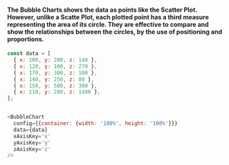 #### The Bubble Charts shows the data as points like the Scatter Plot. However, unlike a Scatte Plot, each plotted point has a third measure representing the area of its circle. They are effective to compare and show the relationships between the circles, by the use of positioning and proportions. 

```js
const data = [
  { x: 100, y: 200, z: 140 },
  { x: 120, y: 100, z: 270 },
  { x: 170, y: 300, z: 100 },
  { x: 140, y: 250, z: 80 },
  { x: 150, y: 500, z: 300 },
  { x: 110, y: 280, z: 1400 },
];


<BubbleChart
  config={{container: {width: '100%', height: '100%'}}}
  data={data}
  xAxisKey='x'
  yAxisKey='y'
  zAxisKey='z'
/>
```